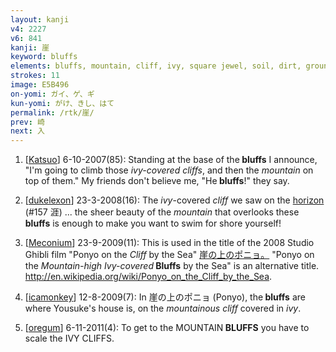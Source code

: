 ```yaml
---
layout: kanji
v4: 2227
v6: 841
kanji: 崖
keyword: bluffs
elements: bluffs, mountain, cliff, ivy, square jewel, soil, dirt, ground, soil2, dirt2, ground2
strokes: 11
image: E5B496
on-yomi: ガイ、ゲ、ギ
kun-yomi: がけ、きし、はて
permalink: /rtk/崖/
prev: 崎
next: 入
---
```


1) [<a href="http://kanji.koohii.com/profile/Katsuo">Katsuo</a>] 6-10-2007(85): Standing at the base of the<strong> bluffs</strong> I announce, &quot;I&#039;m going to climb those <em>ivy-covered cliffs</em>, and then the <em>mountain</em> on top of them.&quot; My friends don&#039;t believe me, &quot;He<strong> bluffs</strong>!&quot; they say.

2) [<a href="http://kanji.koohii.com/profile/dukelexon">dukelexon</a>] 23-3-2008(16): The <em>ivy</em>-covered <em>cliff</em> we saw on the <a href="../v4/157.html">horizon</a> (#157 涯) ... the sheer beauty of the <em>mountain</em> that overlooks these<strong> bluffs</strong> is enough to make you want to swim for shore yourself!

3) [<a href="http://kanji.koohii.com/profile/Meconium">Meconium</a>] 23-9-2009(11): This is used in the title of the 2008 Studio Ghibli film &quot;Ponyo on the <em>Cliff</em> by the Sea&quot; <a href="midori://search?text=崖の上のポニョ。">崖の上のポニョ。</a> &quot;Ponyo on the <em>Mountain-high Ivy-covered</em><strong> Bluffs</strong> by the Sea&quot; is an alternative title. <a href="http://en.wikipedia.org/wiki/Ponyo_on_the_Cliff_by_the_Sea">http://en.wikipedia.org/wiki/Ponyo_on_the_Cliff_by_the_Sea</a>.

4) [<a href="http://kanji.koohii.com/profile/icamonkey">icamonkey</a>] 12-8-2009(7): In 崖の上のポニョ (Ponyo), the<strong> bluffs</strong> are where Yousuke&#039;s house is, on the <em>mountainous cliff</em> covered in <em>ivy</em>.

5) [<a href="http://kanji.koohii.com/profile/oregum">oregum</a>] 6-11-2011(4): To get to the MOUNTAIN<strong> BLUFFS</strong> you have to scale the IVY CLIFFS.

